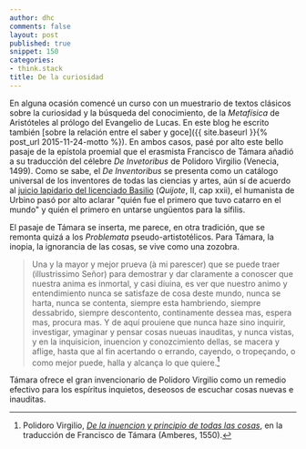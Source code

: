 ```yaml
---
author: dhc 
comments: false
layout: post
published: true
snippet: 150
categories:
- think.stack
title: De la curiosidad 
---
```


En alguna ocasión comencé un curso con un muestrario de textos clásicos sobre la curiosidad y la búsqueda del conocimiento, de la *Metafísica* de Aristóteles al prólogo del Evangelio de Lucas. En este blog he escrito también [sobre la relación entre el saber y goce]({{ site.baseurl }}{% post_url 2015-11-24-motto %}). En ambos casos, pasé por alto este bello pasaje de la epístola proemial que el erasmista Francisco de Támara añadió a su traducción del célebre *De Invetoribus* de Polidoro Virgilio (Venecia, 1499). Como se sabe, el *De Inventoribus* se presenta como un catálogo universal de los inventores de todas las ciencias y artes, aún sí de acuerdo al [juicio lapidario del licenciado Basilio](https://cvc.cervantes.es/literatura/clasicos/quijote/edicion/parte2/cap22/cap22_02.htm) (*Quijote*, II, cap xxii), el humanista de Urbino pasó por alto aclarar "quién fue el primero que tuvo catarro en el mundo" y quién el primero en untarse ungüentos para la sífilis. 

El pasaje de Támara se inserta, me parece, en otra tradición, que se remonta quizá a los *Problemata* pseudo-artistotélicos. Para Támara, la inopia, la ignorancia de las cosas, se vive como una zozobra.

>Una y la mayor y mejor prueva (à mi parescer) que se puede traer (illustrissimo Señor) para demostrar y dar claramente a conoscer que nuestra anima es inmortal, y casi diuina, es ver que nuestro animo y entendimiento nunca se satisfaze de cosa deste mundo, nunca se harta, nunca se contenta, siempre esta hambriendo, siempre dessabrido, siempre descontento,  continamente dessea mas, espera mas, procura mas. Y de aquí prouiene que nunca haze sino inquirir, investigar, ymaginar y pensar cosas nueuas inauditas, y nunca vistas, y en la inquisicion, inuencion y conozcimiento dellas, se macera y aflige, hasta que al fin acertando o errando, cayendo, o tropeçando, o como mejor puede, halla y alcança lo que quiere.[^1]

Támara ofrece el gran invencionario de Polidoro Virgilio como un remedio efectivo para los espíritus inquietos, deseosos de escuchar cosas nuevas e inauditas.

[^1]: Polidoro Virgilio, [*De la inuencion y principio de todas las cosas*](https://books.google.com/books?id=EJpq_THSuikC&lpg=PT217&ots=jEksa8Xj9o&dq=Libro%20que%20tracta%20de%20la%20invencion%20y%20principio%20de%20todas%20las%20cosas&pg=PT10#v=onepage&q&f=false), en la traducción de Francisco de Támara (Amberes, 1550).
